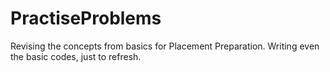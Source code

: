 # PractiseProblems
 Revising the concepts from basics for Placement Preparation. Writing even the basic codes, just to refresh. 
